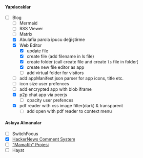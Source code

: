 #### Yapılacaklar

- [ ] Blog
  - [ ] Mermaid
  - [ ] RSS Viewer
  - [ ] Matrix
  - [x] Abulafia parola ipucu değiştirme
  - [x] Web Editor
    - [x] update file 
    - [x] create file (add filename in ls file)
    - [x] create folder (call create file and create `ls` file in folder)
    - [x] create new file editor as app
    - [ ] add virtual folder for visitors
  - [ ] add appManifest json parser for app icons, title etc.
  - [ ] icon size user prefences
  - [ ] add encrypted app with blob iframe
  - [x] p2p chat app via peerjs
    - [ ] opacity user prefences
  - [x] pdf reader with css image filter(dark) & transparent
    - [ ] add open with pdf reader to context menu

#### Askıya Alınanalar

- [ ] SwitchFocus
- [x] [HackerNews Comment System](https://yasircoskun.github.io/projects/HackerNews_Comment_System/readme.md)
- [ ] ["Mamafih" Projesi](https://twitter.com/yasir_dev/status/1460063828524343298)
- [ ] Hayat
